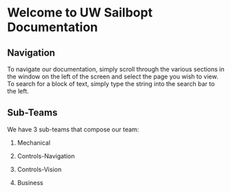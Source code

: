 # Welcome to UW Sailbopt Documentation

## Navigation

To navigate our documentation, simply scroll through the various sections in the window on the left of the screen and select the page you wish to view.
To search for a block of text, simply type the string into the search bar to the left.

## Sub-Teams

We have 3 sub-teams that compose our team:

1. Mechanical

2. Controls-Navigation

3. Controls-Vision

4. Business